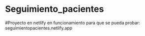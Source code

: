 # Seguimiento_pacientes


#Proyecto en netlify en funcionamiento para que se pueda probar: 
seguimientopacientes.netlify.app
